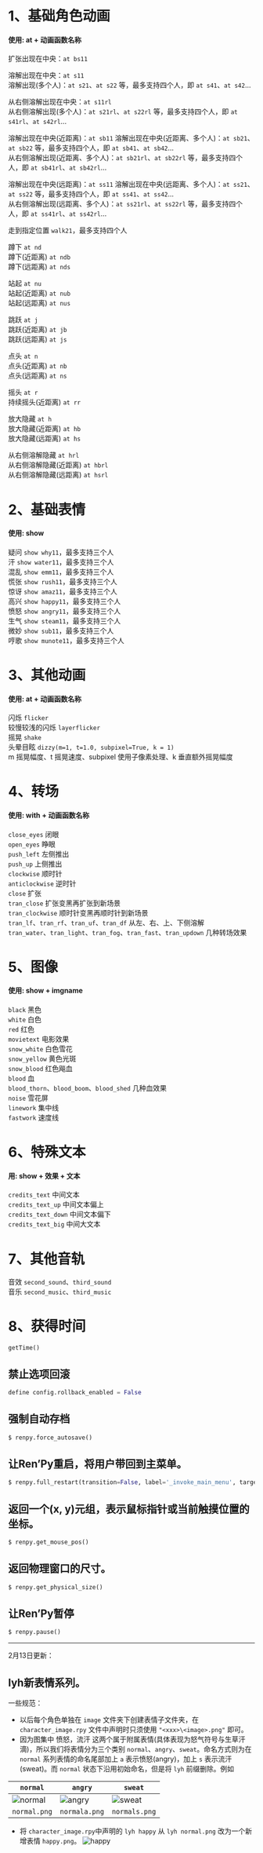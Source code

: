 # 1、基础角色动画  
#### 使用: at + 动画函数名称  

扩张出现在中央：`at bs11`  

溶解出现在中央：`at s11`  
溶解出现(多个人)：`at s21`、`at s22` 等，最多支持四个人，即 `at s41`、`at s42`...  

从右侧溶解出现在中央：`at s11rl`  
从右侧溶解出现(多个人)：`at s21rl`、`at s22rl` 等，最多支持四个人，即 `at s41rl`、`at s42rl`...  

溶解出现在中央(近距离)：`at sb11`
溶解出现在中央(近距离、多个人)：`at sb21`、`at sb22` 等，最多支持四个人，即 `at sb41`、`at sb42`...  
从右侧溶解出现(近距离、多个人)：`at sb21rl`、`at sb22rl` 等，最多支持四个人，即 `at sb41rl`、`at sb42rl`...  

溶解出现在中央(远距离)：`at ss11`
溶解出现在中央(远距离、多个人)：`at ss21`、`at ss22` 等，最多支持四个人，即 `at ss41`、`at ss42`...  
从右侧溶解出现(远距离、多个人)：`at ss21rl`、`at ss22rl` 等，最多支持四个人，即 `at ss41rl`、`at ss42rl`...  

走到指定位置 `walk21`，最多支持四个人  

蹲下 `at nd`  
蹲下(近距离) `at ndb`  
蹲下(远距离) `at nds`  

站起 `at nu`  
站起(近距离) `at nub`  
站起(远距离) `at nus`  

跳跃 `at j`  
跳跃(近距离) `at jb`  
跳跃(远距离) `at js`  

点头 `at n`  
点头(近距离) `at nb`  
点头(远距离) `at ns`  

摇头 `at r`  
持续摇头(近距离) `at rr`  

放大隐藏 `at h`  
放大隐藏(近距离) `at hb`  
放大隐藏(远距离) `at hs`  

从右侧溶解隐藏 `at hrl`  
从右侧溶解隐藏(近距离) `at hbrl`  
从右侧溶解隐藏(远距离) `at hsrl`  

# 2、基础表情
#### 使用: show  
疑问 `show why11`，最多支持三个人  
汗 `show water11`，最多支持三个人  
混乱 `show emm11`，最多支持三个人  
慌张 `show rush11`，最多支持三个人  
惊讶 `show amaz11`，最多支持三个人  
高兴 `show happy11`，最多支持三个人  
愤怒 `show angry11`，最多支持三个人  
生气 `show steam11`，最多支持三个人  
微妙 `show sub11`，最多支持三个人  
哼歌 `show munote11`，最多支持三个人  

# 3、其他动画  
#### 使用: at + 动画函数名称  
闪烁 `flicker`  
较慢较浅的闪烁 `layerflicker`  
摇晃 `shake`  
头晕目眩 `dizzy(m=1, t=1.0, subpixel=True, k = 1)`  
m 摇晃幅度、t 摇晃速度、subpixel 使用子像素处理、k 垂直额外摇晃幅度  

# 4、转场  
#### 使用: with + 动画函数名称  
`close_eyes` 闭眼  
`open_eyes` 睁眼  
`push_left` 左侧推出  
`push_up` 上侧推出  
`clockwise` 顺时针  
`anticlockwise` 逆时针  
`close` 扩张  
`tran_close` 扩张变黑再扩张到新场景  
`tran_clockwise` 顺时针变黑再顺时针到新场景  
`tran_lf`、`tran_rf`、`tran_uf`、`tran_df` 从左、右、上、下侧溶解  
`tran_water`、`tran_light`、`tran_fog`、`tran_fast`、`tran_updown` 几种转场效果  

# 5、图像  
#### 使用: show + imgname
`black` 黑色  
`white` 白色  
`red` 红色  
`movietext` 电影效果  
`snow_white` 白色雪花  
`snow_yellow` 黄色光斑  
`snow_blood` 红色飚血  
`blood` 血  
`blood_thorn`、`blood_boom`、`blood_shed` 几种血效果  
`noise` 雪花屏  
`linework` 集中线  
`fastwork` 速度线  

# 6、特殊文本  
#### 用: show + 效果 + 文本  
`credits_text` 中间文本  
`credits_text_up` 中间文本偏上  
`credits_text_down` 中间文本偏下  
`credits_text_big` 中间大文本  



# 7、其他音轨  
音效 `second_sound`、`third_sound`  
音乐 `second_music`、`third_music`  

# 8、获得时间  
`getTime()`  

## 禁止选项回滚  
```Python
define config.rollback_enabled = False
```

## 强制自动存档  
```Python
$ renpy.force_autosave()
```

## 让Ren’Py重启，将用户带回到主菜单。  
```Python
$ renpy.full_restart(transition=False, label='_invoke_main_menu', target='_main_menu')
```

## 返回一个(x, y)元组，表示鼠标指针或当前触摸位置的坐标。  
```Python
$ renpy.get_mouse_pos()
```

## 返回物理窗口的尺寸。  
```Python
$ renpy.get_physical_size()
```

## 让Ren’Py暂停  
```Python
$ renpy.pause()
```

---
2月13日更新：
## lyh新表情系列。

一些规范：
- 以后每个角色单独在 `image` 文件夹下创建表情子文件夹，在 `character_image.rpy` 文件中声明时只须使用 `"<xxx>\<image>.png"` 即可。
- 因为图集中 愤怒，流汗 这两个属于附属表情(具体表现为怒气符号与生草汗滴)，所以我们将表情分为三个类别 `normal`、`angry`、`sweat`。命名方式则为在 `normal` 系列表情的命名尾部加上 `a` 表示愤怒(angry)，加上 `s` 表示流汗(sweat)。而 `normal` 状态下沿用初始命名，但是将 `lyh` 前缀删除。例如  

| `normal` | `angry` | `sweat` |
| ---- | ---- | ---- |
| ![normal](https://cdn.jsdelivr.net/gh/touko628/cdn/normal.png) | ![angry](https://cdn.jsdelivr.net/gh/touko628/cdn/normala.png) | ![sweat](https://cdn.jsdelivr.net/gh/touko628/cdn/normals.png) |
| `normal.png` | `normala.png` | `normals.png` |

- 将 `character_image.rpy`中声明的 `lyh happy` 从 `lyh normal.png` 改为一个新增表情 `happy.png`。
![happy](https://cdn.jsdelivr.net/gh/touko628/cdn/happy.png)
